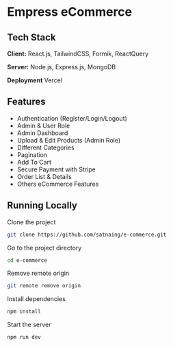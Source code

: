 
# Empress eCommerce





## Tech Stack

**Client:** React.js, TailwindCSS, Formik, ReactQuery

**Server:** Node.js, Express.js, MongoDB

**Deployment** Vercel


## Features

- Authentication (Register/Login/Logout)
- Admin & User Role
- Admin Dashboard
- Upload & Edit Products (Admin Role)
- Different Categories
- Pagination
- Add To Cart
- Secure Payment with Stripe
- Order List & Details
- Others eCommerce Features

## Running Locally

Clone the project

```bash
git clone https://github.com/satnaing/e-commerce.git
```

Go to the project directory

```bash
cd e-commerce
```

Remove remote origin

```bash
git remote remove origin
```

Install dependencies

```bash
npm install
```

Start the server

```bash
npm run dev
```


